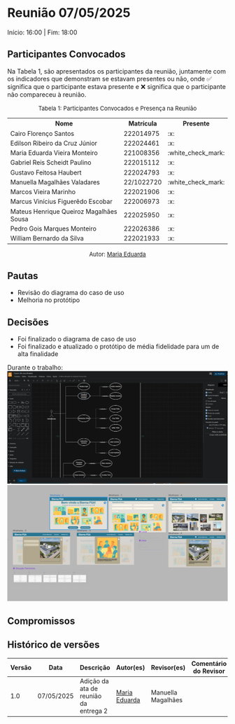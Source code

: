 # Reunião 07/05/2025

Início: 16:00 | Fim: 18:00

## Participantes Convocados

Na Tabela 1, são apresentados os participantes da reunião, juntamente com os indicadores que demonstram se estavam presentes ou não, onde :white_check_mark: significa que o participante estava presente e :x: significa que o participante não compareceu à reunião.

<center>

<font size="2">Tabela 1: Participantes Convocados e Presença na Reunião</font>

<table align="center">
  <tr>
    <th>Nome</th><th>Matrícula</th><th>Presente</th>
  </tr>
  <tr><td>Cairo Florenço Santos</td><td>222014975</td><td>:x:</td></tr>
  <tr><td>Edilson Ribeiro da Cruz Júnior</td><td>222024461</td><td>:x:</td></tr>
  <tr><td>Maria Eduarda Vieira Monteiro</td><td>221008356</td><td>:white_check_mark:</td></tr>
  <tr><td>Gabriel Reis Scheidt Paulino</td><td>222015112</td><td>:x:</td></tr>
  <tr><td>Gustavo Feitosa Haubert</td><td>222024793</td><td>:x:</td></tr>
  <tr><td>Manuella Magalhães Valadares</td><td>22/1022720</td><td>:white_check_mark:</td></tr>
  <tr><td>Marcos Vieira Marinho</td><td>222021906</td><td>:x:</td></tr>
  <tr><td>Marcus Vinícius Figuerêdo Escobar</td><td>222006973</td><td>:x:</td></tr>
  <tr><td>Mateus Henrique Queiroz Magalhães Sousa</td><td>222025950</td><td>:x:</td></tr>
  <tr><td>Pedro Gois Marques Monteiro</td><td>222026386</td><td>:x:</td></tr>
  <tr><td>William Bernardo da Silva</td><td>222021933</td><td>:x:</td></tr>
</table>

<font size="2">Autor: [Maria Eduarda](https://github.com/DudaV228)</font>

</center>

## Pautas

- Revisão do diagrama do caso de uso 
- Melhoria no protótipo


## Decisões

- Foi finalizado o diagrama de caso de uso 
- Foi finalizado e atualizado o protótipo de média fidelidade para um de alta finalidade

Durante o trabalho:
![Tela de trabalho do caso de uso](../assets/reuniao7.1.png)
![Tela de trabalho do Protótipo](../assets/reuniao7.2.png)

## Compromissos



## Histórico de versões

| Versão | Data       | Descrição                             | Autor(es)       | Revisor(es)    | Comentário do Revisor |
| ------ | ---------- | ------------------------------------- | --------------- | -------------- | --------------------- |
| 1.0    | 07/05/2025 | Adição da ata de reunião da entrega 2 | [Maria Eduarda](https://github.com/DudaV228)  | Manuella Magalhães |                       |

